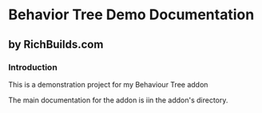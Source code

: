 # Behavior Tree Demo Documentation
## by RichBuilds.com

### Introduction
This is a demonstration project for my Behaviour Tree addon

The main documentation for the addon is iin the addon's directory.

